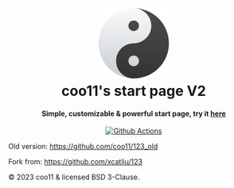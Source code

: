 <h1 align="center">
  <img src="https://github.com/coo11/123/raw/main/src/apple-touch-icon.png" alt="123" width="144">
  <br>coo11's start page V2<br>
</h1>

<h4 align="center">Simple, customizable & powerful start page, try it <a href="https://coo11.github.io/123/">here</a></h4>

<p align="center">
  <a href="https://github.com/coo11/123/actions">
    <img src="https://img.shields.io/github/actions/workflow/status/coo11/123/deploy.yml?branch=main&style=flat-square" alt="Github Actions">
  </a>
</p>

Old version: https://github.com/coo11/123_old

Fork from: https://github.com/xcatliu/123

© 2023 coo11 & licensed BSD 3-Clause.